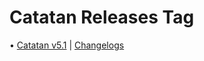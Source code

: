 # Catatan Releases Tag
• [Catatan v5.1](https://github.com/FrogasQ/Catatan/releases/tag/5.1) | [Changelogs]()
